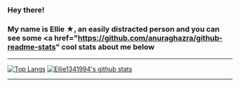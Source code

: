 ### Hey there!
### My name is Ellie ★, an easily distracted person and you can see some <a href="https://github.com/anuraghazra/github-readme-stats" cool stats</a> about me below         
___ 
[![Top Langs](https://github-readme-stats.vercel.app/api/top-langs/?username=Ellie1341994&layout=compact&langs_count=10&title_color=aaa&hide_border=true&text_color=999)](https://github.com/Ellie1341994/github-readme-stats)
[![Ellie1341994's github stats](https://github-readme-stats.vercel.app/api?username=Ellie1341994&bg_color=30,e96443,904e95&title_color=fff&text_color=fff&icon_color=fff&custom_title=&show_icons=true)](https://github.com/Ellie1341994/github-readme-stats)
___   
